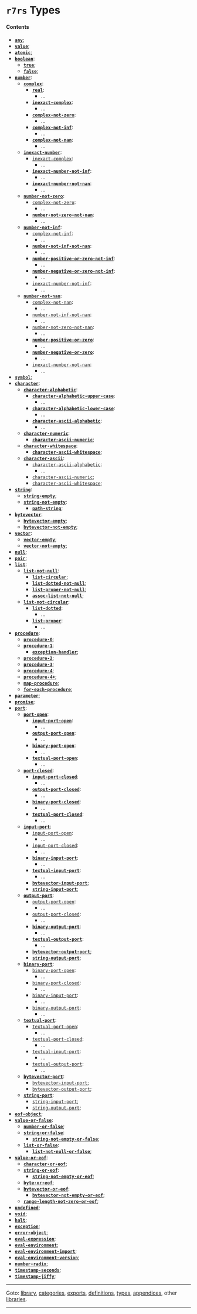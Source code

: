 

<a id='toc__r7rs__types'></a>

# `r7rs` Types


<a id='toc__r7rs__types__contents'></a>

#### Contents

* **[`any`](../../r7rs/types/any.md#type__r7rs__any)**;
* **[`value`](../../r7rs/types/value.md#type__r7rs__value)**;
* **[`atomic`](../../r7rs/types/atomic.md#type__r7rs__atomic)**;
* **[`boolean`](../../r7rs/types/boolean.md#type__r7rs__boolean)**:
  * **[`true`](../../r7rs/types/true.md#type__r7rs__true)**;
  * **[`false`](../../r7rs/types/false.md#type__r7rs__false)**;
* **[`number`](../../r7rs/types/number.md#type__r7rs__number)**:
  * **[`complex`](../../r7rs/types/complex.md#type__r7rs__complex)**:
    * **[`real`](../../r7rs/types/real.md#type__r7rs__real)**:
      * ...
    * **[`inexact-complex`](../../r7rs/types/inexact-complex.md#type__r7rs__inexact-complex)**:
      * ...
    * **[`complex-not-zero`](../../r7rs/types/complex-not-zero.md#type__r7rs__complex-not-zero)**:
      * ...
    * **[`complex-not-inf`](../../r7rs/types/complex-not-inf.md#type__r7rs__complex-not-inf)**:
      * ...
    * **[`complex-not-nan`](../../r7rs/types/complex-not-nan.md#type__r7rs__complex-not-nan)**:
      * ...
  * **[`inexact-number`](../../r7rs/types/inexact-number.md#type__r7rs__inexact-number)**:
    * [`inexact-complex`](../../r7rs/types/inexact-complex.md#type__r7rs__inexact-complex):
      * ...
    * **[`inexact-number-not-inf`](../../r7rs/types/inexact-number-not-inf.md#type__r7rs__inexact-number-not-inf)**:
      * ...
    * **[`inexact-number-not-nan`](../../r7rs/types/inexact-number-not-nan.md#type__r7rs__inexact-number-not-nan)**:
      * ...
  * **[`number-not-zero`](../../r7rs/types/number-not-zero.md#type__r7rs__number-not-zero)**:
    * [`complex-not-zero`](../../r7rs/types/complex-not-zero.md#type__r7rs__complex-not-zero):
      * ...
    * **[`number-not-zero-not-nan`](../../r7rs/types/number-not-zero-not-nan.md#type__r7rs__number-not-zero-not-nan)**:
      * ...
  * **[`number-not-inf`](../../r7rs/types/number-not-inf.md#type__r7rs__number-not-inf)**:
    * [`complex-not-inf`](../../r7rs/types/complex-not-inf.md#type__r7rs__complex-not-inf):
      * ...
    * **[`number-not-inf-not-nan`](../../r7rs/types/number-not-inf-not-nan.md#type__r7rs__number-not-inf-not-nan)**:
      * ...
    * **[`number-positive-or-zero-not-inf`](../../r7rs/types/number-positive-or-zero-not-inf.md#type__r7rs__number-positive-or-zero-not-inf)**:
      * ...
    * **[`number-negative-or-zero-not-inf`](../../r7rs/types/number-negative-or-zero-not-inf.md#type__r7rs__number-negative-or-zero-not-inf)**:
      * ...
    * [`inexact-number-not-inf`](../../r7rs/types/inexact-number-not-inf.md#type__r7rs__inexact-number-not-inf):
      * ...
  * **[`number-not-nan`](../../r7rs/types/number-not-nan.md#type__r7rs__number-not-nan)**:
    * [`complex-not-nan`](../../r7rs/types/complex-not-nan.md#type__r7rs__complex-not-nan):
      * ...
    * [`number-not-inf-not-nan`](../../r7rs/types/number-not-inf-not-nan.md#type__r7rs__number-not-inf-not-nan):
      * ...
    * [`number-not-zero-not-nan`](../../r7rs/types/number-not-zero-not-nan.md#type__r7rs__number-not-zero-not-nan):
      * ...
    * **[`number-positive-or-zero`](../../r7rs/types/number-positive-or-zero.md#type__r7rs__number-positive-or-zero)**:
      * ...
    * **[`number-negative-or-zero`](../../r7rs/types/number-negative-or-zero.md#type__r7rs__number-negative-or-zero)**:
      * ...
    * [`inexact-number-not-nan`](../../r7rs/types/inexact-number-not-nan.md#type__r7rs__inexact-number-not-nan):
      * ...
* **[`symbol`](../../r7rs/types/symbol.md#type__r7rs__symbol)**;
* **[`character`](../../r7rs/types/character.md#type__r7rs__character)**:
  * **[`character-alphabetic`](../../r7rs/types/character-alphabetic.md#type__r7rs__character-alphabetic)**:
    * **[`character-alphabetic-upper-case`](../../r7rs/types/character-alphabetic-upper-case.md#type__r7rs__character-alphabetic-upper-case)**:
      * ...
    * **[`character-alphabetic-lower-case`](../../r7rs/types/character-alphabetic-lower-case.md#type__r7rs__character-alphabetic-lower-case)**:
      * ...
    * **[`character-ascii-alphabetic`](../../r7rs/types/character-ascii-alphabetic.md#type__r7rs__character-ascii-alphabetic)**:
      * ...
  * **[`character-numeric`](../../r7rs/types/character-numeric.md#type__r7rs__character-numeric)**:
    * **[`character-ascii-numeric`](../../r7rs/types/character-ascii-numeric.md#type__r7rs__character-ascii-numeric)**;
  * **[`character-whitespace`](../../r7rs/types/character-whitespace.md#type__r7rs__character-whitespace)**:
    * **[`character-ascii-whitespace`](../../r7rs/types/character-ascii-whitespace.md#type__r7rs__character-ascii-whitespace)**;
  * **[`character-ascii`](../../r7rs/types/character-ascii.md#type__r7rs__character-ascii)**:
    * [`character-ascii-alphabetic`](../../r7rs/types/character-ascii-alphabetic.md#type__r7rs__character-ascii-alphabetic):
      * ...
    * [`character-ascii-numeric`](../../r7rs/types/character-ascii-numeric.md#type__r7rs__character-ascii-numeric);
    * [`character-ascii-whitespace`](../../r7rs/types/character-ascii-whitespace.md#type__r7rs__character-ascii-whitespace);
* **[`string`](../../r7rs/types/string.md#type__r7rs__string)**:
  * **[`string-empty`](../../r7rs/types/string-empty.md#type__r7rs__string-empty)**;
  * **[`string-not-empty`](../../r7rs/types/string-not-empty.md#type__r7rs__string-not-empty)**:
    * **[`path-string`](../../r7rs/types/path-string.md#type__r7rs__path-string)**;
* **[`bytevector`](../../r7rs/types/bytevector.md#type__r7rs__bytevector)**:
  * **[`bytevector-empty`](../../r7rs/types/bytevector-empty.md#type__r7rs__bytevector-empty)**;
  * **[`bytevector-not-empty`](../../r7rs/types/bytevector-not-empty.md#type__r7rs__bytevector-not-empty)**;
* **[`vector`](../../r7rs/types/vector.md#type__r7rs__vector)**:
  * **[`vector-empty`](../../r7rs/types/vector-empty.md#type__r7rs__vector-empty)**;
  * **[`vector-not-empty`](../../r7rs/types/vector-not-empty.md#type__r7rs__vector-not-empty)**;
* **[`null`](../../r7rs/types/null.md#type__r7rs__null)**;
* **[`pair`](../../r7rs/types/pair.md#type__r7rs__pair)**;
* **[`list`](../../r7rs/types/list.md#type__r7rs__list)**:
  * **[`list-not-null`](../../r7rs/types/list-not-null.md#type__r7rs__list-not-null)**:
    * **[`list-circular`](../../r7rs/types/list-circular.md#type__r7rs__list-circular)**;
    * **[`list-dotted-not-null`](../../r7rs/types/list-dotted-not-null.md#type__r7rs__list-dotted-not-null)**;
    * **[`list-proper-not-null`](../../r7rs/types/list-proper-not-null.md#type__r7rs__list-proper-not-null)**;
    * **[`assoc-list-not-null`](../../r7rs/types/assoc-list-not-null.md#type__r7rs__assoc-list-not-null)**;
  * **[`list-not-circular`](../../r7rs/types/list-not-circular.md#type__r7rs__list-not-circular)**:
    * **[`list-dotted`](../../r7rs/types/list-dotted.md#type__r7rs__list-dotted)**:
      * ...
    * **[`list-proper`](../../r7rs/types/list-proper.md#type__r7rs__list-proper)**:
      * ...
* **[`procedure`](../../r7rs/types/procedure.md#type__r7rs__procedure)**:
  * **[`procedure-0`](../../r7rs/types/procedure-0.md#type__r7rs__procedure-0)**;
  * **[`procedure-1`](../../r7rs/types/procedure-1.md#type__r7rs__procedure-1)**:
    * **[`exception-handler`](../../r7rs/types/exception-handler.md#type__r7rs__exception-handler)**;
  * **[`procedure-2`](../../r7rs/types/procedure-2.md#type__r7rs__procedure-2)**;
  * **[`procedure-3`](../../r7rs/types/procedure-3.md#type__r7rs__procedure-3)**;
  * **[`procedure-4`](../../r7rs/types/procedure-4.md#type__r7rs__procedure-4)**;
  * **[`procedure-4+`](../../r7rs/types/procedure-4_2b.md#type__r7rs__procedure-4_2b)**;
  * **[`map-procedure`](../../r7rs/types/map-procedure.md#type__r7rs__map-procedure)**;
  * **[`for-each-procedure`](../../r7rs/types/for-each-procedure.md#type__r7rs__for-each-procedure)**;
* **[`parameter`](../../r7rs/types/parameter.md#type__r7rs__parameter)**;
* **[`promise`](../../r7rs/types/promise.md#type__r7rs__promise)**;
* **[`port`](../../r7rs/types/port.md#type__r7rs__port)**:
  * **[`port-open`](../../r7rs/types/port-open.md#type__r7rs__port-open)**:
    * **[`input-port-open`](../../r7rs/types/input-port-open.md#type__r7rs__input-port-open)**:
      * ...
    * **[`output-port-open`](../../r7rs/types/output-port-open.md#type__r7rs__output-port-open)**:
      * ...
    * **[`binary-port-open`](../../r7rs/types/binary-port-open.md#type__r7rs__binary-port-open)**:
      * ...
    * **[`textual-port-open`](../../r7rs/types/textual-port-open.md#type__r7rs__textual-port-open)**:
      * ...
  * **[`port-closed`](../../r7rs/types/port-closed.md#type__r7rs__port-closed)**:
    * **[`input-port-closed`](../../r7rs/types/input-port-closed.md#type__r7rs__input-port-closed)**:
      * ...
    * **[`output-port-closed`](../../r7rs/types/output-port-closed.md#type__r7rs__output-port-closed)**:
      * ...
    * **[`binary-port-closed`](../../r7rs/types/binary-port-closed.md#type__r7rs__binary-port-closed)**:
      * ...
    * **[`textual-port-closed`](../../r7rs/types/textual-port-closed.md#type__r7rs__textual-port-closed)**:
      * ...
  * **[`input-port`](../../r7rs/types/input-port.md#type__r7rs__input-port)**:
    * [`input-port-open`](../../r7rs/types/input-port-open.md#type__r7rs__input-port-open):
      * ...
    * [`input-port-closed`](../../r7rs/types/input-port-closed.md#type__r7rs__input-port-closed):
      * ...
    * **[`binary-input-port`](../../r7rs/types/binary-input-port.md#type__r7rs__binary-input-port)**:
      * ...
    * **[`textual-input-port`](../../r7rs/types/textual-input-port.md#type__r7rs__textual-input-port)**:
      * ...
    * **[`bytevector-input-port`](../../r7rs/types/bytevector-input-port.md#type__r7rs__bytevector-input-port)**;
    * **[`string-input-port`](../../r7rs/types/string-input-port.md#type__r7rs__string-input-port)**;
  * **[`output-port`](../../r7rs/types/output-port.md#type__r7rs__output-port)**:
    * [`output-port-open`](../../r7rs/types/output-port-open.md#type__r7rs__output-port-open):
      * ...
    * [`output-port-closed`](../../r7rs/types/output-port-closed.md#type__r7rs__output-port-closed):
      * ...
    * **[`binary-output-port`](../../r7rs/types/binary-output-port.md#type__r7rs__binary-output-port)**:
      * ...
    * **[`textual-output-port`](../../r7rs/types/textual-output-port.md#type__r7rs__textual-output-port)**:
      * ...
    * **[`bytevector-output-port`](../../r7rs/types/bytevector-output-port.md#type__r7rs__bytevector-output-port)**;
    * **[`string-output-port`](../../r7rs/types/string-output-port.md#type__r7rs__string-output-port)**;
  * **[`binary-port`](../../r7rs/types/binary-port.md#type__r7rs__binary-port)**:
    * [`binary-port-open`](../../r7rs/types/binary-port-open.md#type__r7rs__binary-port-open):
      * ...
    * [`binary-port-closed`](../../r7rs/types/binary-port-closed.md#type__r7rs__binary-port-closed):
      * ...
    * [`binary-input-port`](../../r7rs/types/binary-input-port.md#type__r7rs__binary-input-port):
      * ...
    * [`binary-output-port`](../../r7rs/types/binary-output-port.md#type__r7rs__binary-output-port):
      * ...
  * **[`textual-port`](../../r7rs/types/textual-port.md#type__r7rs__textual-port)**:
    * [`textual-port-open`](../../r7rs/types/textual-port-open.md#type__r7rs__textual-port-open):
      * ...
    * [`textual-port-closed`](../../r7rs/types/textual-port-closed.md#type__r7rs__textual-port-closed):
      * ...
    * [`textual-input-port`](../../r7rs/types/textual-input-port.md#type__r7rs__textual-input-port):
      * ...
    * [`textual-output-port`](../../r7rs/types/textual-output-port.md#type__r7rs__textual-output-port):
      * ...
  * **[`bytevector-port`](../../r7rs/types/bytevector-port.md#type__r7rs__bytevector-port)**:
    * [`bytevector-input-port`](../../r7rs/types/bytevector-input-port.md#type__r7rs__bytevector-input-port);
    * [`bytevector-output-port`](../../r7rs/types/bytevector-output-port.md#type__r7rs__bytevector-output-port);
  * **[`string-port`](../../r7rs/types/string-port.md#type__r7rs__string-port)**:
    * [`string-input-port`](../../r7rs/types/string-input-port.md#type__r7rs__string-input-port);
    * [`string-output-port`](../../r7rs/types/string-output-port.md#type__r7rs__string-output-port);
* **[`eof-object`](../../r7rs/types/eof-object.md#type__r7rs__eof-object)**;
* **[`value-or-false`](../../r7rs/types/value-or-false.md#type__r7rs__value-or-false)**:
  * **[`number-or-false`](../../r7rs/types/number-or-false.md#type__r7rs__number-or-false)**;
  * **[`string-or-false`](../../r7rs/types/string-or-false.md#type__r7rs__string-or-false)**:
    * **[`string-not-empty-or-false`](../../r7rs/types/string-not-empty-or-false.md#type__r7rs__string-not-empty-or-false)**;
  * **[`list-or-false`](../../r7rs/types/list-or-false.md#type__r7rs__list-or-false)**:
    * **[`list-not-null-or-false`](../../r7rs/types/list-not-null-or-false.md#type__r7rs__list-not-null-or-false)**;
* **[`value-or-eof`](../../r7rs/types/value-or-eof.md#type__r7rs__value-or-eof)**:
  * **[`character-or-eof`](../../r7rs/types/character-or-eof.md#type__r7rs__character-or-eof)**;
  * **[`string-or-eof`](../../r7rs/types/string-or-eof.md#type__r7rs__string-or-eof)**:
    * **[`string-not-empty-or-eof`](../../r7rs/types/string-not-empty-or-eof.md#type__r7rs__string-not-empty-or-eof)**;
  * **[`byte-or-eof`](../../r7rs/types/byte-or-eof.md#type__r7rs__byte-or-eof)**;
  * **[`bytevector-or-eof`](../../r7rs/types/bytevector-or-eof.md#type__r7rs__bytevector-or-eof)**:
    * **[`bytevector-not-empty-or-eof`](../../r7rs/types/bytevector-not-empty-or-eof.md#type__r7rs__bytevector-not-empty-or-eof)**;
  * **[`range-length-not-zero-or-eof`](../../r7rs/types/range-length-not-zero-or-eof.md#type__r7rs__range-length-not-zero-or-eof)**;
* **[`undefined`](../../r7rs/types/undefined.md#type__r7rs__undefined)**;
* **[`void`](../../r7rs/types/void.md#type__r7rs__void)**;
* **[`halt`](../../r7rs/types/halt.md#type__r7rs__halt)**;
* **[`exception`](../../r7rs/types/exception.md#type__r7rs__exception)**;
* **[`error-object`](../../r7rs/types/error-object.md#type__r7rs__error-object)**;
* **[`eval-expression`](../../r7rs/types/eval-expression.md#type__r7rs__eval-expression)**;
* **[`eval-environment`](../../r7rs/types/eval-environment.md#type__r7rs__eval-environment)**;
* **[`eval-environment-import`](../../r7rs/types/eval-environment-import.md#type__r7rs__eval-environment-import)**;
* **[`eval-environment-version`](../../r7rs/types/eval-environment-version.md#type__r7rs__eval-environment-version)**;
* **[`number-radix`](../../r7rs/types/number-radix.md#type__r7rs__number-radix)**;
* **[`timestamp-seconds`](../../r7rs/types/timestamp-seconds.md#type__r7rs__timestamp-seconds)**;
* **[`timestamp-jiffy`](../../r7rs/types/timestamp-jiffy.md#type__r7rs__timestamp-jiffy)**;

----

Goto: [library](../../r7rs/_index.md#library__r7rs), [categories](../../r7rs/categories/_index.md#toc__r7rs__categories), [exports](../../r7rs/exports/_index.md#toc__r7rs__exports), [definitions](../../r7rs/definitions/_index.md#toc__r7rs__definitions), [types](../../r7rs/types/_index.md#toc__r7rs__types), [appendices](../../r7rs/appendices/_index.md#toc__r7rs__appendices), other [libraries](../../_libraries.md#toc__libraries).

----

